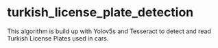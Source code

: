 # turkish_license_plate_detection
This algorithm is build up with Yolov5s and Tesseract to detect and read Turkish License Plates used in cars.
